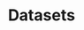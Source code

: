 ---
title: Datasets
description: We publish open data
permalink: /es/dataset/search
layout: dataset
lang-ref: dataset
lang: es
noindex: true
---